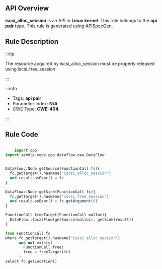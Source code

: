 ---
---


## API Overview
**iscsi_alloc_session** is an API in **Linux kernel**. This rule belongs to the **api pair** type. This rule is generated using [APISpecGen](../../tools/APISpecGen).
## Rule Description

:::tip

The resource acquired by iscsi_alloc_session must be properly released using iscsi_free_session

:::

:::info

- Tags: **api pair**
- Parameter Index: **N/A**
- CWE Type: **CWE-404**

:::

## Rule Code
```python

    import cpp
import semmle.code.cpp.dataflow.new.DataFlow


DataFlow::Node getSource(FunctionCall fc){
  fc.getTarget().hasName("iscsi_alloc_session")
  and result.asExpr() = fc
}

DataFlow::Node getSink(FunctionCall fc){
  fc.getTarget().hasName("iscsi_free_session")
  and result.asExpr() = fc.getArgument(0)
}

FunctionCall freeTarget(FunctionCall malloc){
  DataFlow::localFlow(getSource(malloc), getSink(result))
}

from FunctionCall fc
where fc.getTarget().hasName("iscsi_alloc_session")
      and not exists(
        FunctionCall free| 
        free = freeTarget(fc)
      )
select fc.getLocation()

    
```